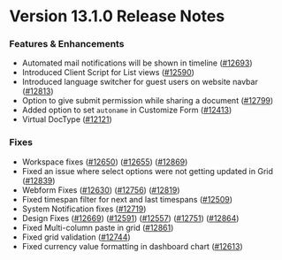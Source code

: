 # Version 13.1.0 Release Notes

### Features & Enhancements

- Automated mail notifications will be shown in timeline ([#12693](https://github.com/saashq/saashq/pull/12693))
- Introduced Client Script for List views ([#12590](https://github.com/saashq/saashq/pull/12590))
- Introduced language switcher for guest users on website navbar ([#12813](https://github.com/saashq/saashq/pull/12813))
- Option to give submit permission while sharing a document ([#12799](https://github.com/saashq/saashq/pull/12799))
- Added option to set `autoname` in Customize Form ([#12413](https://github.com/saashq/saashq/pull/12413))
- Virtual DocType ([#12121](https://github.com/saashq/saashq/pull/12121))

### Fixes

- Workspace fixes ([#12650](https://github.com/saashq/saashq/pull/12650)) ([#12655](https://github.com/saashq/saashq/pull/12655)) ([#12869](https://github.com/saashq/saashq/pull/12869))
- Fixed an issue where select options were not getting updated in Grid ([#12839](https://github.com/saashq/saashq/pull/12839))
- Webform Fixes ([#12630](https://github.com/saashq/saashq/pull/12630)) ([#12756](https://github.com/saashq/saashq/pull/12756)) ([#12819](https://github.com/saashq/saashq/pull/12819))
- Fixed timespan filter for next and last timespans ([#12509](https://github.com/saashq/saashq/pull/12509))
- System Notification fixes ([#12719](https://github.com/saashq/saashq/pull/12719))
- Design Fixes ([#12669](https://github.com/saashq/saashq/pull/12669)) ([#12591](https://github.com/saashq/saashq/pull/12591)) ([#12557](https://github.com/saashq/saashq/pull/12557)) ([#12751](https://github.com/saashq/saashq/pull/12751)) ([#12864](https://github.com/saashq/saashq/pull/12864))
- Fixed Multi-column paste in grid ([#12861](https://github.com/saashq/saashq/pull/12861))
- Fixed grid validation ([#12744](https://github.com/saashq/saashq/pull/12744))
- Fixed currency value formatting in dashboard chart ([#12613](https://github.com/saashq/saashq/pull/12613))
